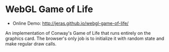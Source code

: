 # WebGL Game of Life

* Online Demo: http://jeras.github.io/webgl-game-of-life/

An implementation of Conway's Game of Life that runs entirely on the
graphics card. The browser's only job is to initialize it with random
state and make regular draw calls.
